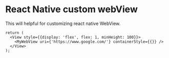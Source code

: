 
# React Native custom webView

This will helpful for customizing react native WebView.


    return (
      <View style={{display: 'flex', flex: 1, minHeight: 100}}>
        <MyWebView uri={'https://www.google.com/'} containerStyle={{}} />
      </View>
    );
